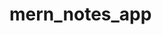 # mern_notes_app

<!-- when user open the open the application then firtst they have to signup or login -->